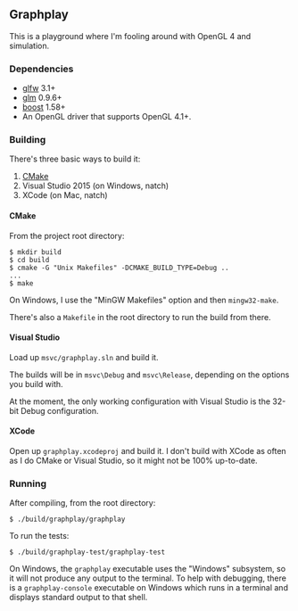 ## Graphplay

This is a playground where I'm fooling around with OpenGL 4 and simulation.

### Dependencies

* [glfw](http://www.glfw.org/) 3.1+
* [glm](http://glm.g-truc.net/) 0.9.6+
* [boost](http://www.boost.org/) 1.58+
* An OpenGL driver that supports OpenGL 4.1+.

### Building

There's three basic ways to build it:

1. [CMake](https://cmake.org/)
1. Visual Studio 2015 (on Windows, natch)
1. XCode (on Mac, natch)

#### CMake

From the project root directory:

    $ mkdir build
    $ cd build
    $ cmake -G "Unix Makefiles" -DCMAKE_BUILD_TYPE=Debug ..
    ...
    $ make

On Windows, I use the "MinGW Makefiles" option and then `mingw32-make`.

There's also a `Makefile` in the root directory to run the build from there.

#### Visual Studio

Load up `msvc/graphplay.sln` and build it.

The builds will be in `msvc\Debug` and `msvc\Release`, depending on the options you build with.

At the moment, the only working configuration with Visual Studio is the 32-bit Debug configuration.

#### XCode

Open up `graphplay.xcodeproj` and build it. I don't build with XCode as often as I do CMake or Visual Studio, so it might not be 100% up-to-date.

### Running

After compiling, from the root directory:

    $ ./build/graphplay/graphplay

To run the tests:

    $ ./build/graphplay-test/graphplay-test

On Windows, the `graphplay` executable uses the "Windows" subsystem, so it will not produce any output to the terminal. To help with debugging, there is a `graphplay-console` executable on Windows which runs in a terminal and displays standard output to that shell.
